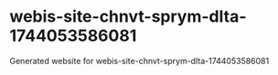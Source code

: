 # webis-site-chnvt-sprym-dlta-1744053586081
Generated website for webis-site-chnvt-sprym-dlta-1744053586081
